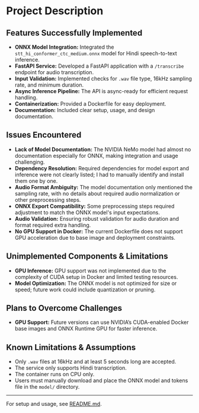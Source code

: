 # Project Description

## Features Successfully Implemented

- **ONNX Model Integration:** Integrated the `stt_hi_conformer_ctc_medium.onnx` model for Hindi speech-to-text inference.
- **FastAPI Service:** Developed a FastAPI application with a `/transcribe` endpoint for audio transcription.
- **Input Validation:** Implemented checks for `.wav` file type, 16kHz sampling rate, and minimum duration.
- **Async Inference Pipeline:** The API is async-ready for efficient request handling.
- **Containerization:** Provided a Dockerfile for easy deployment.
- **Documentation:** Included clear setup, usage, and design documentation.

## Issues Encountered

- **Lack of Model Documentation:** The NVIDIA NeMo model had almost no documentation especially for ONNX, making integration and usage challenging.
- **Dependency Resolution:** Required dependencies for model export and inference were not clearly listed; I had to manually identify and install them one by one.
- **Audio Format Ambiguity:** The model documentation only mentioned the sampling rate, with no details about required audio normalization or other preprocessing steps.
- **ONNX Export Compatibility:** Some preprocessing steps required adjustment to match the ONNX model's input expectations.
- **Audio Validation:** Ensuring robust validation for audio duration and format required extra handling.
- **No GPU Support in Docker:** The current Dockerfile does not support GPU acceleration due to base image and deployment constraints.

## Unimplemented Components & Limitations

- **GPU Inference:** GPU support was not implemented due to the complexity of CUDA setup in Docker and limited testing resources.
- **Model Optimization:** The ONNX model is not optimized for size or speed; future work could include quantization or pruning.

## Plans to Overcome Challenges

- **GPU Support:** Future versions can use NVIDIA’s CUDA-enabled Docker base images and ONNX Runtime GPU for faster inference.

## Known Limitations & Assumptions

- Only `.wav` files at 16kHz and at least 5 seconds long are accepted.
- The service only supports Hindi transcription.
- The container runs on CPU only.
- Users must manually download and place the ONNX model and tokens file in the `model/` directory.

---

For setup and usage, see [README.md](README.md).